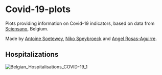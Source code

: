 # Covid-19-plots

Plots providing information on Covid-19 indicators, based on data from [Sciensano](https://epistat.wiv-isp.be/covid/), Belgium.
 
Made by [Antoine Soetewey](https://www.antoinesoetewey.com/), [Niko Speybroeck](https://twitter.com/NikoSpeybroeck) and [Angel Rosas-Aguirre](https://twitter.com/arosas_aguirre).

## Hospitalizations

![Belgian_Hospitalisations_COVID-19_1](https://user-images.githubusercontent.com/17910063/82463071-aa4e2a80-9abc-11ea-987b-09185f5be279.png)
